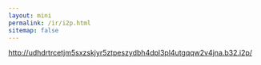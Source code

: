 ```yaml
---
layout: mini
permalink: /ir/i2p.html
sitemap: false
---
```


http://udhdrtrcetjm5sxzskjyr5ztpeszydbh4dpl3pl4utgqqw2v4jna.b32.i2p/
